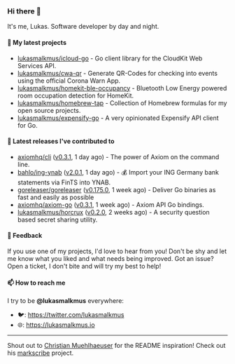 ### Hi there 👋

It's me, Lukas. Software developer by day and night.

#### 🌱 My latest projects

- [lukasmalkmus/icloud-go](https://github.com/lukasmalkmus/icloud-go) - Go client library for the CloudKit Web Services API.
- [lukasmalkmus/cwa-qr](https://github.com/lukasmalkmus/cwa-qr) - Generate QR-Codes for checking into events using the official Corona Warn App.
- [lukasmalkmus/homekit-ble-occupancy](https://github.com/lukasmalkmus/homekit-ble-occupancy) - Bluetooth Low Energy powered room occupation detection for HomeKit.
- [lukasmalkmus/homebrew-tap](https://github.com/lukasmalkmus/homebrew-tap) - Collection of Homebrew formulas for my open source projects.
- [lukasmalkmus/expensify-go](https://github.com/lukasmalkmus/expensify-go) - A very opinionated Expensify API client for Go.

#### 🔭 Latest releases I've contributed to

- [axiomhq/cli](https://github.com/axiomhq/cli) ([v0.3.1](https://github.com/axiomhq/cli/releases/tag/v0.3.1), 1 day ago) - The power of Axiom on the command line.
- [bahlo/ing-ynab](https://github.com/bahlo/ing-ynab) ([v2.0.1](https://github.com/bahlo/ing-ynab/releases/tag/v2.0.1), 1 day ago) - 💰 Import your ING Germany bank statements via FinTS into YNAB.
- [goreleaser/goreleaser](https://github.com/goreleaser/goreleaser) ([v0.175.0](https://github.com/goreleaser/goreleaser/releases/tag/v0.175.0), 1 week ago) - Deliver Go binaries as fast and easily as possible
- [axiomhq/axiom-go](https://github.com/axiomhq/axiom-go) ([v0.3.1](https://github.com/axiomhq/axiom-go/releases/tag/v0.3.1), 1 week ago) - Axiom API Go bindings.
- [lukasmalkmus/horcrux](https://github.com/lukasmalkmus/horcrux) ([v0.2.0](https://github.com/lukasmalkmus/horcrux/releases/tag/v0.2.0), 2 weeks ago) - A security question based secret sharing utility.

#### 💬 Feedback

If you use one of my projects, I'd love to hear from you! Don't be shy and let
me know what you liked and what needs being improved. Got an issue? Open a
ticket, I don't bite and will try my best to help!

#### 📫 How to reach me

I try to be **@lukasmalkmus** everywhere:

- 🐦: https://twitter.com/lukasmalkmus
- 🌐: https://lukasmalkmus.io

---

Shout out to [Christian Muehlhaeuser](https://github.com/muesli) for the README
inspiration! Check out his [markscribe](https://github.com/muesli/markscribe)
project.
